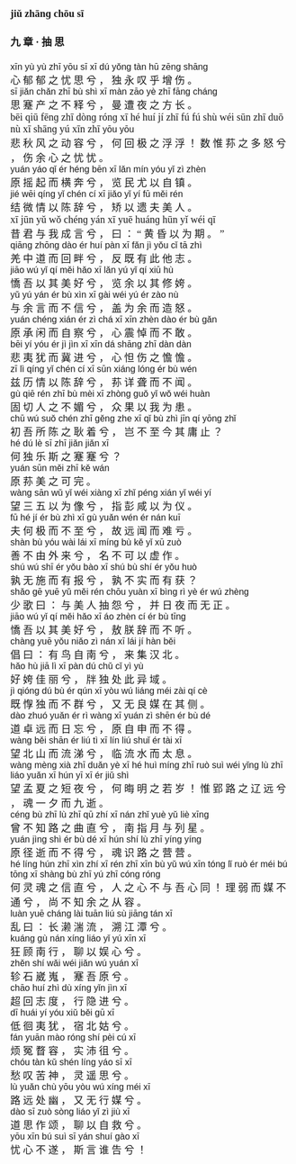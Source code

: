 <font face=楷体 size=4>

#### jiǔ zhānɡ chōu  sī  
#### 九  章 ·  抽  思  



<font face=Arial size=3>xīn  yù  yù  zhī  yōu  sī  xī  dú  yǒnɡ  tàn  hū  zēnɡ  shānɡ  </font>  
心  郁  郁  之  忧  思  兮 ，  独  永  叹  乎  增  伤 。  
<font face=Arial size=3>sī  jiǎn  chǎn  zhī  bù  shì  xī  màn  zāo  yè  zhī  fānɡ  chánɡ  </font>  
思  蹇  产  之  不  释  兮 ，  曼  遭  夜  之  方  长 。  
bēi  qiū  fēnɡ  zhī  dònɡ  rónɡ  xī  hé  huí  jí  zhī  fú  fú  shù  wéi  sūn  zhī  duō  nù  xī  shānɡ  yú  xīn  zhī  <font face=Arial size=3>yōu  yōu  </font>  
悲  秋  风  之  动  容  兮 ，  何  回  极  之  浮  浮 ！  数  惟  荪  之  多  怒  兮 ，  伤  余  心  之  忧  忧 。  
<font face=Arial size=3>yuán  yáo  qǐ  ér  hénɡ  bēn  xī  lǎn  mín  yóu  yǐ  zì  zhèn  </font>  
原  摇  起  而  横  奔  兮 ，  览  民  尤  以  自  镇 。  
<font face=Arial size=3>jié  wēi  qínɡ  yǐ  chén  cí  xī  jiǎo  yǐ  yí  fū  měi  rén  </font>  
结  微  情  以  陈  辞  兮 ，  矫  以  遗  夫  美  人 。  
xī  jūn  yǔ  wǒ  chénɡ  yán  xī  yuē  huánɡ  hūn  yǐ  wéi  qī  
昔  君  与  我  成  言  兮 ，  曰 ： “  黄  昏  以  为  期 。 ”  
<font face=Arial size=3>qiānɡ  zhōnɡ  dào  ér  huí  pàn  xī  fǎn  jì  yǒu  cǐ  tā  zhì  </font>  
羌  中  道  而  回  畔  兮 ，  反  既  有  此  他  志 。  
<font face=Arial size=3>jiāo  wú  yǐ  qí  měi  hǎo  xī  lǎn  yú  yǐ  qí  xiū  hù  </font>  
憍  吾  以  其  美  好  兮 ，  览  余  以  其  修  姱 。  
<font face=Arial size=3>yǔ  yú  yán  ér  bù  xìn  xī  ɡài  wéi  yú  ér  zào  nù  </font>  
与  余  言  而  不  信  兮 ，  盖  为  余  而  造  怒 。  
<font face=Arial size=3>yuán  chénɡ  xián  ér  zì  chá  xī  xīn  zhèn  dào  ér  bù  ɡǎn  </font>  
原  承  闲  而  自  察  兮 ，  心  震  悼  而  不  敢 。  
<font face=Arial size=3>bēi  yí  yóu  ér  jì  jìn  xī  xīn  dá  shānɡ  zhī  dàn  dàn  </font>  
悲  夷  犹  而  冀  进  兮 ，  心  怛  伤  之  憺  憺 。  
<font face=Arial size=3>zī  lì  qínɡ  yǐ  chén  cí  xī  sūn  xiánɡ  lónɡ  ér  bù  wén  </font>  
兹  历  情  以  陈  辞  兮 ，  荪  详  聋  而  不  闻 。  
<font face=Arial size=3>ɡù  qiē  rén  zhī  bù  mèi  xī  zhònɡ  ɡuǒ  yǐ  wǒ  wéi  huàn  </font>  
固  切  人  之  不  媚  兮 ，  众  果  以  我  为  患 。  
<font face=Arial size=3>chū  wú  suǒ  chén  zhī  ɡěnɡ  zhe  xī  qǐ  bù  zhì  jīn  qí  yōnɡ  zhǐ</font>  
初  吾  所  陈  之  耿  着  兮 ，  岂  不  至  今  其  庸  止 ？  
<font face=Arial size=3>hé  dú  lè  sī  zhī  jiǎn  jiǎn  xī</font>  
何  独  乐  斯  之  蹇  蹇  兮 ？  
<font face=Arial size=3>yuán  sūn  měi  zhī  kě  wán  </font>  
原  荪  美  之  可  完 。  
<font face=Arial size=3>wànɡ  sān  wǔ  yǐ  wéi  xiànɡ  xī  zhǐ  pénɡ  xián  yǐ  wéi  yí  </font>  
望  三  五  以  为  像  兮 ，  指  彭  咸  以  为  仪 。  
<font face=Arial size=3>fū  hé  jí  ér  bù  zhì  xī  ɡù  yuǎn  wén  ér  nán  kuī  </font>  
夫  何  极  而  不  至  兮 ，  故  远  闻  而  难  亏 。  
<font face=Arial size=3>shàn  bù  yóu  wài  lái  xī  mínɡ  bù  kě  yǐ  xū  zuò  </font>  
善  不  由  外  来  兮 ，  名  不  可  以  虚  作 。  
<font face=Arial size=3>shú  wú  shī  ér  yǒu  bào  xī  shú  bù  shí  ér  yǒu  huò</font>  
孰  无  施  而  有  报  兮 ，  孰  不  实  而  有  获 ？  
<font face=Arial size=3>shǎo  ɡē  yuē  yǔ  měi  rén  chōu  yuàn  xī  bìnɡ  rì  yè  ér  wú zhènɡ  </font>  
少  歌  曰 ：  与  美  人  抽  怨  兮 ，  并  日  夜  而  无  正 。  
<font face=Arial size=3>jiāo  wú  yǐ  qí  měi  hǎo  xī  áo  zhèn  cí  ér  bù  tīnɡ  </font>  
憍  吾  以  其  美  好  兮 ，  敖  朕  辞  而  不  听 。  
<font face=Arial size=3>chànɡ  yuē  yǒu  niǎo  zì  nán  xī  lái  jí  hàn  běi  </font>  
倡  曰 ：  有  鸟  自  南  兮 ，  来  集  汉  北 。  
<font face=Arial size=3>hǎo  hù  jiā  lì  xī  pàn  dú  chǔ  cǐ  yì  yù  </font>  
好  姱  佳  丽  兮 ，  牉  独  处  此  异  域 。  
<font face=Arial size=3>jì  qiónɡ  dú  bù  ér  qún  xī  yòu  wú  liánɡ  méi  zài  qí  cè  </font>  
既  惸  独  而  不  群  兮 ，  又  无  良  媒  在  其  侧 。  
<font face=Arial size=3>dào  zhuó  yuǎn  ér  rì  wànɡ  xī  yuán  zì  shēn  ér  bù  dé  </font>  
道  卓  远  而  日  忘  兮 ，  原  自  申  而  不  得 。  
<font face=Arial size=3>wànɡ  běi  shān  ér  liú  tì  xī  lín  liú  shuǐ  ér  tài  xī  </font>  
望  北  山  而  流  涕  兮 ，  临  流  水  而  太  息 。  
<font face=Arial size=3>wànɡ  mènɡ  xià  zhī  duǎn  yè  xī  hé  huì  mínɡ  zhī  ruò  suì  wéi  yǐnɡ  lù  zhī  liáo  yuǎn  xī  hún  yī  xī  ér  jiǔ  shì  </font>  
望  孟  夏  之  短  夜  兮 ，  何  晦  明  之  若  岁 ！  惟  郢  路  之  辽  远  兮 ，  魂  一  夕  而  九  逝 。  
<font face=Arial size=3>cénɡ  bù  zhī  lù  zhī  qū  zhí  xī  nán  zhǐ  yuè  yǔ  liè  xīnɡ  </font>  
曾  不  知  路  之  曲  直  兮 ，  南  指  月  与  列  星 。  
<font face=Arial size=3>yuán  jìnɡ  shì  ér  bù  dé  xī  hún  shí  lù  zhī  yínɡ  yínɡ  </font>  
原  径  逝  而  不  得  兮 ，  魂  识  路  之  营  营 。  
<font face=Arial size=3>hé  línɡ  hún  zhī  xìn  zhí  xī  rén  zhī  xīn  bù  yǔ  wú  xīn  tónɡ  lǐ  ruò  ér  méi  bú  tōnɡ  xī  shànɡ  bù  zhī  yú  zhī  cónɡ  rónɡ  </font>  
何  灵  魂  之  信  直  兮 ，  人  之  心  不  与  吾  心  同 ！  理  弱  而  媒  不  通  兮 ，  尚  不  知  余  之  从  容 。  
<font face=Arial size=3>luàn  yuē  chánɡ  lài  tuān  liú  sù  jiānɡ  tán  xī  </font>  
乱  曰 ：  长  濑  湍  流 ，  溯  江  潭  兮 。  
<font face=Arial size=3>kuánɡ  ɡù  nán  xínɡ  liáo  yǐ  yú  xīn  xī  </font>  
狂  顾  南  行 ，  聊  以  娱  心  兮 。  
<font face=Arial size=3>zhěn  shí  wǎi  wéi  jiǎn  wú  yuán  xī  </font>  
轸  石  崴  嵬 ，  蹇  吾  原  兮 。  
<font face=Arial size=3>chāo  huí  zhì  dù  xínɡ  yǐn  jìn  xī  </font>  
超  回  志  度 ，  行  隐  进  兮 。  
<font face=Arial size=3>dī  huái  yí  yóu  xiǔ  běi  ɡū  xī  </font>  
低  徊  夷  犹 ，  宿  北  姑  兮 。  
<font face=Arial size=3>fán  yuān  mào  rónɡ  shí  pèi  cú  xī  </font>  
烦  冤  瞀  容 ，  实  沛  徂  兮 。  
<font face=Arial size=3>chóu  tàn  kǔ  shén  línɡ  yáo  sī  xī  </font>  
愁  叹  苦  神 ，  灵  遥  思  兮 。  
<font face=Arial size=3>lù  yuǎn  chù  yōu  yòu  wú  xínɡ  méi  xī  </font>  
路  远  处  幽 ，  又  无  行  媒  兮 。  
<font face=Arial size=3>dào  sī  zuò  sònɡ  liáo  yǐ  zì  jiù  xī  </font>  
道  思  作  颂 ，  聊  以  自  救  兮 。  
<font face=Arial size=3>yōu  xīn  bú  suì  sī  yán  shuí  ɡào  xī   </font>  
忧  心  不  遂 ，  斯  言  谁  告  兮 ！  



</font>